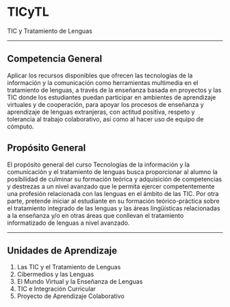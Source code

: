 # TICyTL
TIC y Tratamiento de Lenguas

---
## Competencia General
Aplicar los recursos disponibles que ofrecen las tecnologías de la información y la comunicación como herramientas multimedia en el tratamiento de lenguas, a través de la enseñanza basada en proyectos y las TIC donde los estudiantes puedan participar en ambientes de aprendizaje virtuales y de cooperación, para apoyar los procesos de enseñanza y aprendizaje de lenguas extranjeras, con actitud positiva, respeto y tolerancia al trabajo colaborativo, así como al hacer uso de equipo de cómputo.
## Propósito General
El propósito general del curso Tecnologías de la información y la comunicación y el tratamiento de lenguas busca proporcionar al alumno la posibilidad de culminar su formación teórica y adquisición de competencias y destrezas a un nivel avanzado que le permita ejercer competentemente una profesión relacionada con las lenguas en el ámbito de las TIC. Por otra parte, pretende iniciar al estudiante en su formación teórico-práctica sobre el tratamiento integrado de las lenguas y las áreas lingüísticas relacionadas a la enseñanza y/o en otras áreas que conllevan el tratamiento informatizado de lenguas a nivel avanzado.

---
## Unidades de Aprendizaje
1. Las TIC y el Tratamiento de Lenguas
2. Cibermedios y las Lenguas
3. El Mundo Virtual y la Enseñanza de Lenguas
4. TIC e Integración Curricular
5. Proyecto de Aprendizaje Colaborativo
